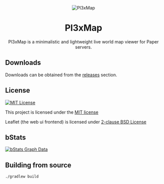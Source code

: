 <div align="center">
<img src="https://raw.githubusercontent.com/pl3xgaming/Pl3xMap/master/plugin/src/main/resources/web/images/og.png" alt="Pl3xMap">

# Pl3xMap

Pl3xMap is a minimalistic and lightweight live world map viewer for Paper servers.

</div>

## Downloads
Downloads can be obtained from the [releases](https://github.com/BillyGalbreath/Pl3xMap2/releases) section.

## License
[![MIT License](https://img.shields.io/github/license/BillyGalbreath/Pl3xMap2?&logo=github)](License)

This project is licensed under the [MIT license](https://github.com/BillyGalbreath/Pl3xMap2/blob/master/LICENSE)

Leaflet (the web ui frontend) is licensed under [2-clause BSD License](https://github.com/Leaflet/Leaflet/blob/master/LICENSE)

## bStats

[![bStats Graph Data](https://bstats.org/signatures/bukkit/Pl3xMap.svg)](https://bstats.org/plugin/bukkit/Pl3xMap/10133)

## Building from source
```
./gradlew build
```
